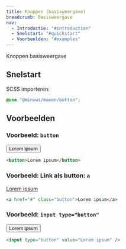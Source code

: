 ```yaml
---
title: Knoppen (basisweergave)
breadcrumb: Basisweergave
nav:
  - Introductie: "#introduction"
  - Snelstart: "#quickstart"
  - Voorbeelden: "#examples"
---
```


<p id="introduction">Knoppen basisweergave</p>
<h2 id="quickstart">Snelstart</h2>

SCSS importeren:

```scss
@use "@minvws/manon/button";
```

<h2 id="examples">Voorbeelden</h2>

### Voorbeeld: `button`

<button>Lorem ipsum</button>

```html
<button>Lorem ipsum</button>
```

### Voorbeeld: Link als button: `a`

<a href="button" class="button">Lorem ipsum</a>

```html
<a href="#" class="button">Lorem ipsum</a>
```

### Voorbeeld: `input type="button"`

<input type="button" value="Lorem ipsum" />

```html
<input type="button" value="Lorem ipsum" />
```
